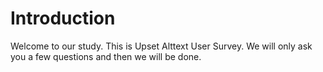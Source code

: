 # Introduction

Welcome to our study. This is Upset Alttext User Survey. We will only ask you a few questions and then we will be done.